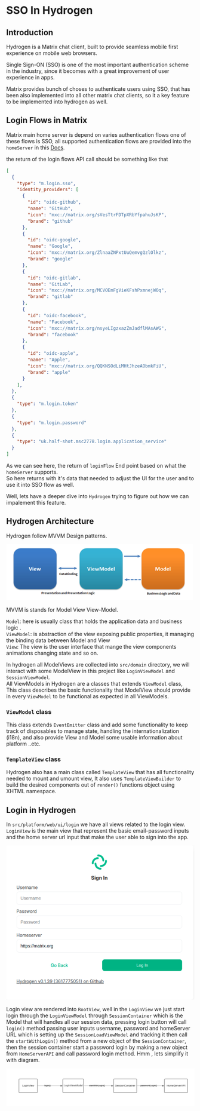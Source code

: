 # SSO In Hydrogen

## Introduction

Hydrogen is a Matrix chat client, built to provide seamless mobile first experience on mobile web browsers.

Single Sign-ON (SSO) is one of the most important authentication scheme in the industry, since it becomes with a great improvement of user experience in apps.

Matrix provides bunch of choses to authenticate users using SSO, that has been also implemented into all other matrix chat clients, so it a key feature to be implemented into hydrogen as well.

## Login Flows in Matrix

Matrix main home server is depend on varies authentication flows one of these flows is SSO, all supported authentication flows are provided into the `homeServer` in this [Docs](https://matrix.org/docs/spec/client_server/latest#id204).

the return of the login flows API call should be something like that

``` JSON
[
  {
    "type": "m.login.sso",
    "identity_providers": [
      {
        "id": "oidc-github",
        "name": "GitHub",
        "icon": "mxc://matrix.org/sVesTtrFDTpXRbYfpahuJsKP",
        "brand": "github"
      },
      {
        "id": "oidc-google",
        "name": "Google",
        "icon": "mxc://matrix.org/ZlnaaZNPxtUuQemvgQzlOlkz",
        "brand": "google"
      },
      {
        "id": "oidc-gitlab",
        "name": "GitLab",
        "icon": "mxc://matrix.org/MCVOEmFgVieKFshPxmnejWOq",
        "brand": "gitlab"
      },
      {
        "id": "oidc-facebook",
        "name": "Facebook",
        "icon": "mxc://matrix.org/nsyeLIgzxazZmJadflMAsAWG",
        "brand": "facebook"
      },
      {
        "id": "oidc-apple",
        "name": "Apple",
        "icon": "mxc://matrix.org/QQKNSOdLiMHtJhzeAObmkFiU",
        "brand": "apple"
      }
    ],
  },
  {
    "type": "m.login.token"
  },
  {
    "type": "m.login.password"
  },
  {
    "type": "uk.half-shot.msc2778.login.application_service"
  }
]
```

As we can see here, the return of `loginFlow` End point based on what the `homeServer` supports. <br> So here returns with it's data that needed to adjust the UI for the user and to use it into SSO flow as well.

Well, lets have a deeper dive into `Hydrogen` trying to figure out how we can impalement this feature.

## Hydrogen Architecture

Hydrogen follow MVVM Design patterns.

![Image 1](./assets/MVVM_Diagram.png)

MVVM is stands for Model View View-Model.

`Model`: here is usually class that holds the application data and business logic . <br>
`ViewModel`: is abstraction of the view exposing public properties, it managing the binding data  between Model and View <br>
`View`: The view is the user interface that mange the view components animations changing state and so on.

In hydrogen all ModelViews are collected into `src/domain` directory, we will interact with some ModelView in this project like `LoginViewModel` and `SessionViewModel`. <br>
All ViewModels in Hydrogen are a classes that extends `ViewModel` class, This class describes the basic functionality that ModelView should provide in every `ViewModel` to be functional as expected in all ViewModels.

### `ViewModel` class

This class extends `EventEmitter` class and add some functionality to keep track of disposables to manage state, handling the internationalization (i18n), and also provide View and Model some usable information about platform ..etc.

### `TemplateView` class

Hydrogen also has a main class called `TemplateView` that has all functionality needed to mount and umount view, It also uses  `TemplateViewBuilder` to build the desired components out of `render()` functions object using XHTML namespace.
## Login in Hydrogen

In `src/platform/web/ui/login` we have all views related to the login view.<br>
`LoginView` is the main view that represent the basic email-password inputs and the home server url input that make the user able to sign into the app.

![Image 2](./assets/signIn-page.png)

Login view are rendered into `RootView`, well in the `LoginView` we just start login through the `LoginViewModel` through `SessionContainer` which is the Model that will handles all our session data, pressing login button will call `login()` method passing user inputs username, password and homeServer URL which is setting up the `SessionLoadViewModel` and tracking it then  call the `startWithLogin()` method from a new object of the `SessionContainer`, then the session container start a password login by making a new object from `HomeServerAPI` and call password login method. Hmm , lets simplify it with diagram.

![Image 3](./assets/login-process.png)

